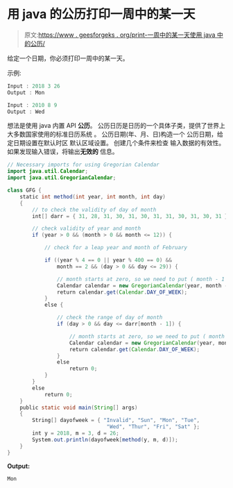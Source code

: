 # 用 java 的公历打印一周中的某一天

> 原文:[https://www . geesforgeks . org/print-一周中的某一天使用 java 中的公历/](https://www.geeksforgeeks.org/print-day-of-week-using-gregorian-calendar-in-java/)

给定一个日期，你必须打印一周中的某一天。

示例:

```java
Input : 2018 3 26
Output : Mon

Input : 2010 8 9
Output : Wed

```

想法是使用 java 内置 API **公历**。
公历日历是日历的一个具体子类，提供了世界上大多数国家使用的标准日历系统
。
公历日期(年、月、日)构造一个
公历日期，给定日期设置在默认时区
默认区域设置。
创建几个条件来检查
输入数据的有效性。如果发现输入错误，将输出**无效的**
信息。

```java
// Necessary imports for using Gregorian Calendar
import java.util.Calendar;
import java.util.GregorianCalendar;

class GFG {
    static int method(int year, int month, int day)
    {
        // to check the validity of day of month
        int[] darr = { 31, 28, 31, 30, 31, 30, 31, 31, 30, 31, 30, 31 };

        // check validity of year and month
        if (year > 0 && (month > 0 && month <= 12)) {

            // check for a leap year and month of February

            if ((year % 4 == 0 || year % 400 == 0) && 
                month == 2 && (day > 0 && day <= 29)) {

                // month starts at zero, so we need to put ( month - 1 ).
                Calendar calendar = new GregorianCalendar(year, month - 1, day);
                return calendar.get(Calendar.DAY_OF_WEEK);
            }
            else {

                // check the range of day of month
                if (day > 0 && day <= darr[month - 1]) {

                    // month starts at zero, so we need to put ( month - 1 ).
                    Calendar calendar = new GregorianCalendar(year, month - 1, day);
                    return calendar.get(Calendar.DAY_OF_WEEK);
                }
                else
                    return 0;
            }
        }
        else
            return 0;
    }
    public static void main(String[] args)
    {
        String[] dayofweek = { "Invalid", "Sun", "Mon", "Tue",
                                "Wed", "Thur", "Fri", "Sat" };
        int y = 2018, m = 3, d = 26;
        System.out.println(dayofweek[method(y, m, d)]);
    }
}
```

**Output:**

```java
Mon

```